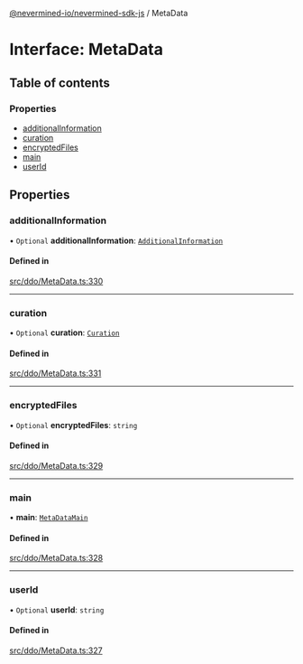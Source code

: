 [@nevermined-io/nevermined-sdk-js](../code-reference.md) / MetaData

# Interface: MetaData

## Table of contents

### Properties

- [additionalInformation](MetaData.md#additionalinformation)
- [curation](MetaData.md#curation)
- [encryptedFiles](MetaData.md#encryptedfiles)
- [main](MetaData.md#main)
- [userId](MetaData.md#userid)

## Properties

### additionalInformation

• `Optional` **additionalInformation**: [`AdditionalInformation`](AdditionalInformation.md)

#### Defined in

[src/ddo/MetaData.ts:330](https://github.com/nevermined-io/sdk-js/blob/eda22b6/src/ddo/MetaData.ts#L330)

___

### curation

• `Optional` **curation**: [`Curation`](Curation.md)

#### Defined in

[src/ddo/MetaData.ts:331](https://github.com/nevermined-io/sdk-js/blob/eda22b6/src/ddo/MetaData.ts#L331)

___

### encryptedFiles

• `Optional` **encryptedFiles**: `string`

#### Defined in

[src/ddo/MetaData.ts:329](https://github.com/nevermined-io/sdk-js/blob/eda22b6/src/ddo/MetaData.ts#L329)

___

### main

• **main**: [`MetaDataMain`](MetaDataMain.md)

#### Defined in

[src/ddo/MetaData.ts:328](https://github.com/nevermined-io/sdk-js/blob/eda22b6/src/ddo/MetaData.ts#L328)

___

### userId

• `Optional` **userId**: `string`

#### Defined in

[src/ddo/MetaData.ts:327](https://github.com/nevermined-io/sdk-js/blob/eda22b6/src/ddo/MetaData.ts#L327)
